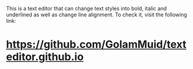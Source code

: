 This is a text editor that can change text styles into bold, italic and underlined as well as change line alignment. To check it, visit the following link:


# https://github.com/GolamMuid/texteditor.github.io
